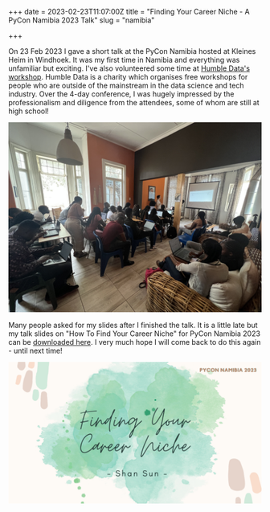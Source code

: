 +++
date = 2023-02-23T11:07:00Z
title = "Finding Your Career Niche - A PyCon Namibia 2023 Talk"
slug = "namibia"

+++

On 23 Feb 2023 I gave a short talk at the PyCon Namibia hosted at Kleines Heim in Windhoek. It was my first time in Namibia and everything was unfamiliar but exciting. I've also volunteered some time at [Humble Data's workshop](https://humbledata.org/event/pyconna2023.html). Humble Data is a charity which organises free workshops for people who are outside of the mainstream in the data science and tech industry. Over the 4-day conference, I was hugely impressed by the professionalism and diligence from the attendees, some of whom are still at high school! 

![](/uploads/humbledata.JPG)

Many people asked for my slides after I finished the talk. It is a little late but my talk slides on "How To Find Your Career Niche" for PyCon Namibia 2023
can be [downloaded here](https://github.com/bobbleoxs/shantax/raw/master/static/uploads/Finding%20Your%20Career%20Niche%20slides.pdf). I very much hope I will come back to do this again - until next time!

![](/uploads/namibiapic.png)
